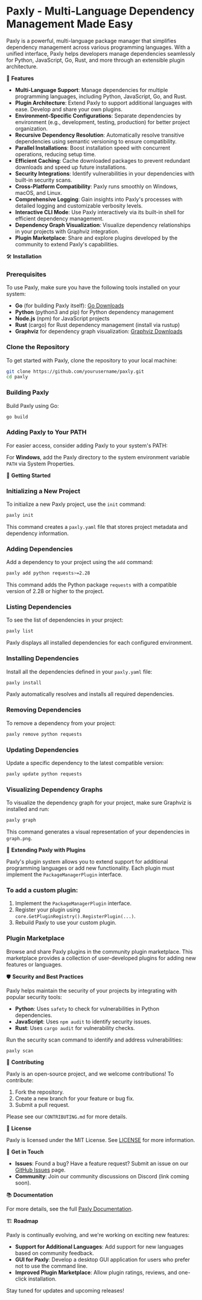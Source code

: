 
# Paxly - Multi-Language Dependency Management Made Easy

Paxly is a powerful, multi-language package manager that simplifies dependency management across various programming languages. With a unified interface, Paxly helps developers manage dependencies seamlessly for Python, JavaScript, Go, Rust, and more through an extensible plugin architecture.

🚀 **Features**

- **Multi-Language Support**: Manage dependencies for multiple programming languages, including Python, JavaScript, Go, and Rust.
- **Plugin Architecture**: Extend Paxly to support additional languages with ease. Develop and share your own plugins.
- **Environment-Specific Configurations**: Separate dependencies by environment (e.g., development, testing, production) for better project organization.
- **Recursive Dependency Resolution**: Automatically resolve transitive dependencies using semantic versioning to ensure compatibility.
- **Parallel Installations**: Boost installation speed with concurrent operations, reducing setup time.
- **Efficient Caching**: Cache downloaded packages to prevent redundant downloads and speed up future installations.
- **Security Integrations**: Identify vulnerabilities in your dependencies with built-in security scans.
- **Cross-Platform Compatibility**: Paxly runs smoothly on Windows, macOS, and Linux.
- **Comprehensive Logging**: Gain insights into Paxly's processes with detailed logging and customizable verbosity levels.
- **Interactive CLI Mode**: Use Paxly interactively via its built-in shell for efficient dependency management.
- **Dependency Graph Visualization**: Visualize dependency relationships in your projects with Graphviz integration.
- **Plugin Marketplace**: Share and explore plugins developed by the community to extend Paxly's capabilities.

🛠 **Installation**

### Prerequisites

To use Paxly, make sure you have the following tools installed on your system:

- **Go** (for building Paxly itself): [Go Downloads](https://golang.org/dl/)
- **Python** (python3 and pip) for Python dependency management
- **Node.js** (npm) for JavaScript projects
- **Rust** (cargo) for Rust dependency management (install via rustup)
- **Graphviz** for dependency graph visualization: [Graphviz Downloads](https://graphviz.org/download/)

### Clone the Repository

To get started with Paxly, clone the repository to your local machine:
```bash
git clone https://github.com/yourusername/paxly.git
cd paxly
```

### Building Paxly

Build Paxly using Go:

```bash
go build
```

### Adding Paxly to Your PATH

For easier access, consider adding Paxly to your system's PATH:

For **Windows**, add the Paxly directory to the system environment variable `PATH` via System Properties.

🎉 **Getting Started**

### Initializing a New Project

To initialize a new Paxly project, use the `init` command:

```bash
paxly init
```

This command creates a `paxly.yaml` file that stores project metadata and dependency information.

### Adding Dependencies

Add a dependency to your project using the `add` command:

```bash
paxly add python requests>=2.28
```

This command adds the Python package `requests` with a compatible version of 2.28 or higher to the project.

### Listing Dependencies

To see the list of dependencies in your project:

```bash
paxly list
```

Paxly displays all installed dependencies for each configured environment.

### Installing Dependencies

Install all the dependencies defined in your `paxly.yaml` file:

```bash
paxly install
```

Paxly automatically resolves and installs all required dependencies.

### Removing Dependencies

To remove a dependency from your project:

```bash
paxly remove python requests
```

### Updating Dependencies

Update a specific dependency to the latest compatible version:

```bash
paxly update python requests
```

### Visualizing Dependency Graphs

To visualize the dependency graph for your project, make sure Graphviz is installed and run:

```bash
paxly graph
```

This command generates a visual representation of your dependencies in `graph.png`.

🔌 **Extending Paxly with Plugins**

Paxly's plugin system allows you to extend support for additional programming languages or add new functionality. Each plugin must implement the `PackageManagerPlugin` interface.

### To add a custom plugin:

1. Implement the `PackageManagerPlugin` interface.
2. Register your plugin using `core.GetPluginRegistry().RegisterPlugin(...)`.
3. Rebuild Paxly to use your custom plugin.

### Plugin Marketplace

Browse and share Paxly plugins in the community plugin marketplace. This marketplace provides a collection of user-developed plugins for adding new features or languages.

🛡 **Security and Best Practices**

Paxly helps maintain the security of your projects by integrating with popular security tools:

- **Python**: Uses `safety` to check for vulnerabilities in Python dependencies.
- **JavaScript**: Uses `npm audit` to identify security issues.
- **Rust**: Uses `cargo audit` for vulnerability checks.

Run the security scan command to identify and address vulnerabilities:

```bash
paxly scan
```

🤝 **Contributing**

Paxly is an open-source project, and we welcome contributions! To contribute:

1. Fork the repository.
2. Create a new branch for your feature or bug fix.
3. Submit a pull request.

Please see our `CONTRIBUTING.md` for more details.

📄 **License**

Paxly is licensed under the MIT License. See [LICENSE](LICENSE) for more information.

💬 **Get in Touch**

- **Issues**: Found a bug? Have a feature request? Submit an issue on our [GitHub Issues](https://github.com/yourusername/paxly/issues) page.
- **Community**: Join our community discussions on Discord (link coming soon).

📚 **Documentation**

For more details, see the full [Paxly Documentation](https://github.com/yourusername/paxly/wiki).

🏗 **Roadmap**

Paxly is continually evolving, and we're working on exciting new features:

- **Support for Additional Languages**: Add support for new languages based on community feedback.
- **GUI for Paxly**: Develop a desktop GUI application for users who prefer not to use the command line.
- **Improved Plugin Marketplace**: Allow plugin ratings, reviews, and one-click installation.

Stay tuned for updates and upcoming releases!

